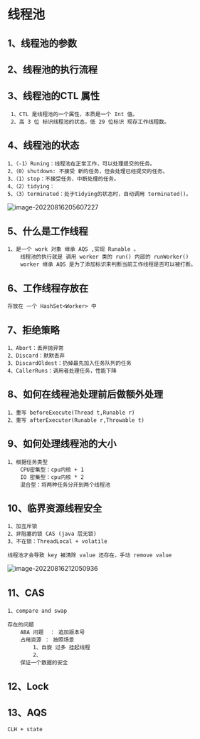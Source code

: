 # 线程池

## 1、线程池的参数

## 2、线程池的执行流程

## 3、线程池的CTL 属性

~~~
 1、CTL 是线程池的一个属性，本质是一个 Int 值。
 2、高 3 位 标识线程池的状态，低 29 位标识 现存工作线程数。
~~~

## 4、线程池的状态

~~~
1、（-1）Runing：线程池在正常工作，可以处理提交的任务。
2、（0）shutdown: 不接受 新的任务，但会处理已经提交的任务。
3、（1）stop：不接受任务，中断处理的任务。
4、（2）tidying：
5、（3）terminated：处于tidying的状态时，自动调用 terminated()。 
~~~

![image-20220816205607227](C:\Users\CSB7D0\Desktop\mca\typroImage\image-20220816205607227.png)

## 5、什么是工作线程

~~~
1、是一个 work 对象 继承 AQS ,实现 Runable 。
	线程池的执行就是 调用 worker 类的 run() 内部的 runWorker()
	worker 继承 AQS 是为了添加标识来判断当前工作线程是否可以被打断。
~~~

## 6、工作线程存放在

~~~
存放在 一个 HashSet<Worker> 中
~~~

## 7、拒绝策略

~~~
1、Abort：丢弃抛异常
2、Discard：默默丢弃
3、DiscardOldest：扔掉最先加入任务队列的任务
4、CallerRuns：调用者处理任务，性能下降
~~~

## 8、如何在线程池处理前后做额外处理

~~~
1、重写 beforeExecute(Thread t,Runable r)
2、重写 afterExecuter(Runable r,Throwable t)
~~~

## 9、如何处理线程池的大小

~~~
1、根据任务类型
	CPU密集型：cpu内核 + 1
	IO 密集型：cpu内核 * 2
	混合型：将两种任务分开到两个线程池
~~~

## 10、临界资源线程安全

~~~
1、加互斥锁
2、非阻塞的锁 CAS (java 层无锁)
3、不在锁：ThreadLocal + volatile

线程池才会导致 key 被清除 value 还存在，手动 remove value
~~~

![image-20220816212050936](C:\Users\CSB7D0\Desktop\mca\typroImage\image-20220816212050936.png)

## 11、CAS

~~~
1、compare and swap

存在的问题
	ABA 问题	： 追加版本号
	占用资源 ： 按照场景
		1、自旋 过多 挂起线程
		2、
	保证一个数据的安全
~~~

## 12、Lock

## 13、AQS

~~~
CLH + state 
~~~

